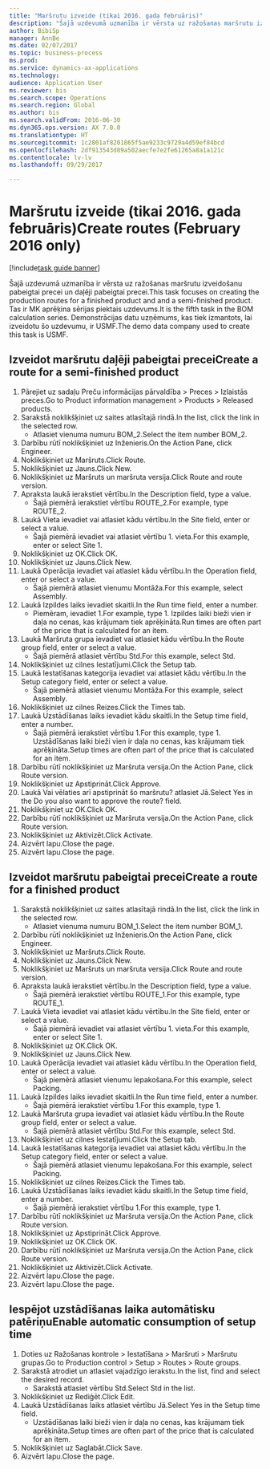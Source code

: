 ```yaml
--- 
title: "Maršrutu izveide (tikai 2016. gada februāris)"
description: "Šajā uzdevumā uzmanība ir vērsta uz ražošanas maršrutu izveidošanu pabeigtai precei un daļēji pabeigtai precei."
author: BibiSp
manager: AnnBe
ms.date: 02/07/2017
ms.topic: business-process
ms.prod: 
ms.service: dynamics-ax-applications
ms.technology: 
audience: Application User
ms.reviewer: bis
ms.search.scope: Operations
ms.search.region: Global
ms.author: bis
ms.search.validFrom: 2016-06-30
ms.dyn365.ops.version: AX 7.0.0
ms.translationtype: HT
ms.sourcegitcommit: 1c2801af8201865f5ae9233c9729a4d59ef84bcd
ms.openlocfilehash: 2df913543d89a502aecfe7e2fe61265a8a1a121c
ms.contentlocale: lv-lv
ms.lasthandoff: 09/29/2017

---
```

# <a name="create-routes-february-2016-only"></a><span data-ttu-id="a4285-103">Maršrutu izveide (tikai 2016. gada februāris)</span><span class="sxs-lookup"><span data-stu-id="a4285-103">Create routes (February 2016 only)</span></span>

[!include[task guide banner](../../includes/task-guide-banner.md)]

<span data-ttu-id="a4285-104">Šajā uzdevumā uzmanība ir vērsta uz ražošanas maršrutu izveidošanu pabeigtai precei un daļēji pabeigtai precei.</span><span class="sxs-lookup"><span data-stu-id="a4285-104">This task focuses on creating the production routes for a finished product and and a semi-finished product.</span></span> <span data-ttu-id="a4285-105">Tas ir MK aprēķina sērijas piektais uzdevums.</span><span class="sxs-lookup"><span data-stu-id="a4285-105">It is the fifth task in the BOM calculation series.</span></span> <span data-ttu-id="a4285-106">Demonstrācijas datu uzņēmums, kas tiek izmantots, lai izveidotu šo uzdevumu, ir USMF.</span><span class="sxs-lookup"><span data-stu-id="a4285-106">The demo data company used to create this task is USMF.</span></span>


## <a name="create-a-route-for-a-semi-finished-product"></a><span data-ttu-id="a4285-107">Izveidot maršrutu daļēji pabeigtai precei</span><span class="sxs-lookup"><span data-stu-id="a4285-107">Create a route for a semi-finished product</span></span>
1. <span data-ttu-id="a4285-108">Pārejiet uz sadaļu Preču informācijas pārvaldība > Preces > Izlaistās preces.</span><span class="sxs-lookup"><span data-stu-id="a4285-108">Go to Product information management > Products > Released products.</span></span>
2. <span data-ttu-id="a4285-109">Sarakstā noklikšķiniet uz saites atlasītajā rindā.</span><span class="sxs-lookup"><span data-stu-id="a4285-109">In the list, click the link in the selected row.</span></span>
    * <span data-ttu-id="a4285-110">Atlasiet vienuma numuru BOM_2.</span><span class="sxs-lookup"><span data-stu-id="a4285-110">Select the item number BOM_2.</span></span>  
3. <span data-ttu-id="a4285-111">Darbību rūtī noklikšķiniet uz Inženieris.</span><span class="sxs-lookup"><span data-stu-id="a4285-111">On the Action Pane, click Engineer.</span></span>
4. <span data-ttu-id="a4285-112">Noklikšķiniet uz Maršruts.</span><span class="sxs-lookup"><span data-stu-id="a4285-112">Click Route.</span></span>
5. <span data-ttu-id="a4285-113">Noklikšķiniet uz Jauns.</span><span class="sxs-lookup"><span data-stu-id="a4285-113">Click New.</span></span>
6. <span data-ttu-id="a4285-114">Noklikšķiniet uz Maršruts un maršruta versija.</span><span class="sxs-lookup"><span data-stu-id="a4285-114">Click Route and route version.</span></span>
7. <span data-ttu-id="a4285-115">Apraksta laukā ierakstiet vērtību.</span><span class="sxs-lookup"><span data-stu-id="a4285-115">In the Description field, type a value.</span></span>
    * <span data-ttu-id="a4285-116">Šajā piemērā ierakstiet vērtību ROUTE_2.</span><span class="sxs-lookup"><span data-stu-id="a4285-116">For example, type ROUTE_2.</span></span>  
8. <span data-ttu-id="a4285-117">Laukā Vieta ievadiet vai atlasiet kādu vērtību.</span><span class="sxs-lookup"><span data-stu-id="a4285-117">In the Site field, enter or select a value.</span></span>
    * <span data-ttu-id="a4285-118">Šajā piemērā ievadiet vai atlasiet vērtību 1. vieta.</span><span class="sxs-lookup"><span data-stu-id="a4285-118">For this example, enter or select Site 1.</span></span>  
9. <span data-ttu-id="a4285-119">Noklikšķiniet uz OK.</span><span class="sxs-lookup"><span data-stu-id="a4285-119">Click OK.</span></span>
10. <span data-ttu-id="a4285-120">Noklikšķiniet uz Jauns.</span><span class="sxs-lookup"><span data-stu-id="a4285-120">Click New.</span></span>
11. <span data-ttu-id="a4285-121">Laukā Operācija ievadiet vai atlasiet kādu vērtību.</span><span class="sxs-lookup"><span data-stu-id="a4285-121">In the Operation field, enter or select a value.</span></span>
    * <span data-ttu-id="a4285-122">Šajā piemērā atlasiet vienumu Montāža.</span><span class="sxs-lookup"><span data-stu-id="a4285-122">For this example, select Assembly.</span></span>  
12. <span data-ttu-id="a4285-123">Laukā Izpildes laiks ievadiet skaitli.</span><span class="sxs-lookup"><span data-stu-id="a4285-123">In the Run time field, enter a number.</span></span>
    * <span data-ttu-id="a4285-124">Piemēram, ievadiet 1.</span><span class="sxs-lookup"><span data-stu-id="a4285-124">For example, type 1.</span></span> <span data-ttu-id="a4285-125">Izpildes laiki bieži vien ir daļa no cenas, kas krājumam tiek aprēķināta.</span><span class="sxs-lookup"><span data-stu-id="a4285-125">Run times are often part of the price that is calculated for an item.</span></span>  
13. <span data-ttu-id="a4285-126">Laukā Maršruta grupa ievadiet vai atlasiet kādu vērtību.</span><span class="sxs-lookup"><span data-stu-id="a4285-126">In the Route group field, enter or select a value.</span></span>
    * <span data-ttu-id="a4285-127">Šajā piemērā atlasiet vērtību Std.</span><span class="sxs-lookup"><span data-stu-id="a4285-127">For this example, select Std.</span></span>  
14. <span data-ttu-id="a4285-128">Noklikšķiniet uz cilnes Iestatījumi.</span><span class="sxs-lookup"><span data-stu-id="a4285-128">Click the Setup tab.</span></span>
15. <span data-ttu-id="a4285-129">Laukā Iestatīšanas kategorija ievadiet vai atlasiet kādu vērtību.</span><span class="sxs-lookup"><span data-stu-id="a4285-129">In the Setup category field, enter or select a value.</span></span>
    * <span data-ttu-id="a4285-130">Šajā piemērā atlasiet vienumu Montāža.</span><span class="sxs-lookup"><span data-stu-id="a4285-130">For this example, select Assembly.</span></span>  
16. <span data-ttu-id="a4285-131">Noklikšķiniet uz cilnes Reizes.</span><span class="sxs-lookup"><span data-stu-id="a4285-131">Click the Times tab.</span></span>
17. <span data-ttu-id="a4285-132">Laukā Uzstādīšanas laiks ievadiet kādu skaitli.</span><span class="sxs-lookup"><span data-stu-id="a4285-132">In the Setup time field, enter a number.</span></span>
    * <span data-ttu-id="a4285-133">Šajā piemērā ierakstiet vērtību 1.</span><span class="sxs-lookup"><span data-stu-id="a4285-133">For this example, type 1.</span></span> <span data-ttu-id="a4285-134">Uzstādīšanas laiki bieži vien ir daļa no cenas, kas krājumam tiek aprēķināta.</span><span class="sxs-lookup"><span data-stu-id="a4285-134">Setup times are often part of the price that is calculated for an item.</span></span>  
18. <span data-ttu-id="a4285-135">Darbību rūtī noklikšķiniet uz Maršruta versija.</span><span class="sxs-lookup"><span data-stu-id="a4285-135">On the Action Pane, click Route version.</span></span>
19. <span data-ttu-id="a4285-136">Noklikšķiniet uz Apstiprināt.</span><span class="sxs-lookup"><span data-stu-id="a4285-136">Click Approve.</span></span>
20. <span data-ttu-id="a4285-137">Laukā Vai vēlaties arī apstiprināt šo maršrutu? atlasiet Jā.</span><span class="sxs-lookup"><span data-stu-id="a4285-137">Select Yes in the Do you also want to approve the route? field.</span></span>
21. <span data-ttu-id="a4285-138">Noklikšķiniet uz OK.</span><span class="sxs-lookup"><span data-stu-id="a4285-138">Click OK.</span></span>
22. <span data-ttu-id="a4285-139">Darbību rūtī noklikšķiniet uz Maršruta versija.</span><span class="sxs-lookup"><span data-stu-id="a4285-139">On the Action Pane, click Route version.</span></span>
23. <span data-ttu-id="a4285-140">Noklikšķiniet uz Aktivizēt.</span><span class="sxs-lookup"><span data-stu-id="a4285-140">Click Activate.</span></span>
24. <span data-ttu-id="a4285-141">Aizvērt lapu.</span><span class="sxs-lookup"><span data-stu-id="a4285-141">Close the page.</span></span>
25. <span data-ttu-id="a4285-142">Aizvērt lapu.</span><span class="sxs-lookup"><span data-stu-id="a4285-142">Close the page.</span></span>

## <a name="create-a-route-for-a-finished-product"></a><span data-ttu-id="a4285-143">Izveidot maršrutu pabeigtai precei</span><span class="sxs-lookup"><span data-stu-id="a4285-143">Create a route for a finished product</span></span>
1. <span data-ttu-id="a4285-144">Sarakstā noklikšķiniet uz saites atlasītajā rindā.</span><span class="sxs-lookup"><span data-stu-id="a4285-144">In the list, click the link in the selected row.</span></span>
    * <span data-ttu-id="a4285-145">Atlasiet vienuma numuru BOM_1.</span><span class="sxs-lookup"><span data-stu-id="a4285-145">Select the item number BOM_1.</span></span>  
2. <span data-ttu-id="a4285-146">Darbību rūtī noklikšķiniet uz Inženieris.</span><span class="sxs-lookup"><span data-stu-id="a4285-146">On the Action Pane, click Engineer.</span></span>
3. <span data-ttu-id="a4285-147">Noklikšķiniet uz Maršruts.</span><span class="sxs-lookup"><span data-stu-id="a4285-147">Click Route.</span></span>
4. <span data-ttu-id="a4285-148">Noklikšķiniet uz Jauns.</span><span class="sxs-lookup"><span data-stu-id="a4285-148">Click New.</span></span>
5. <span data-ttu-id="a4285-149">Noklikšķiniet uz Maršruts un maršruta versija.</span><span class="sxs-lookup"><span data-stu-id="a4285-149">Click Route and route version.</span></span>
6. <span data-ttu-id="a4285-150">Apraksta laukā ierakstiet vērtību.</span><span class="sxs-lookup"><span data-stu-id="a4285-150">In the Description field, type a value.</span></span>
    * <span data-ttu-id="a4285-151">Šajā piemērā ierakstiet vērtību ROUTE_1.</span><span class="sxs-lookup"><span data-stu-id="a4285-151">For this example, type ROUTE_1.</span></span>  
7. <span data-ttu-id="a4285-152">Laukā Vieta ievadiet vai atlasiet kādu vērtību.</span><span class="sxs-lookup"><span data-stu-id="a4285-152">In the Site field, enter or select a value.</span></span>
    * <span data-ttu-id="a4285-153">Šajā piemērā ievadiet vai atlasiet vērtību 1. vieta.</span><span class="sxs-lookup"><span data-stu-id="a4285-153">For this example, enter or select Site 1.</span></span>  
8. <span data-ttu-id="a4285-154">Noklikšķiniet uz OK.</span><span class="sxs-lookup"><span data-stu-id="a4285-154">Click OK.</span></span>
9. <span data-ttu-id="a4285-155">Noklikšķiniet uz Jauns.</span><span class="sxs-lookup"><span data-stu-id="a4285-155">Click New.</span></span>
10. <span data-ttu-id="a4285-156">Laukā Operācija ievadiet vai atlasiet kādu vērtību.</span><span class="sxs-lookup"><span data-stu-id="a4285-156">In the Operation field, enter or select a value.</span></span>
    * <span data-ttu-id="a4285-157">Šajā piemērā atlasiet vienumu Iepakošana.</span><span class="sxs-lookup"><span data-stu-id="a4285-157">For this example, select Packing.</span></span>  
11. <span data-ttu-id="a4285-158">Laukā Izpildes laiks ievadiet skaitli.</span><span class="sxs-lookup"><span data-stu-id="a4285-158">In the Run time field, enter a number.</span></span>
    * <span data-ttu-id="a4285-159">Šajā piemērā ierakstiet vērtību 1.</span><span class="sxs-lookup"><span data-stu-id="a4285-159">For this example, type 1.</span></span>  
12. <span data-ttu-id="a4285-160">Laukā Maršruta grupa ievadiet vai atlasiet kādu vērtību.</span><span class="sxs-lookup"><span data-stu-id="a4285-160">In the Route group field, enter or select a value.</span></span>
    * <span data-ttu-id="a4285-161">Šajā piemērā atlasiet vērtību Std.</span><span class="sxs-lookup"><span data-stu-id="a4285-161">For this example, select Std.</span></span>  
13. <span data-ttu-id="a4285-162">Noklikšķiniet uz cilnes Iestatījumi.</span><span class="sxs-lookup"><span data-stu-id="a4285-162">Click the Setup tab.</span></span>
14. <span data-ttu-id="a4285-163">Laukā Iestatīšanas kategorija ievadiet vai atlasiet kādu vērtību.</span><span class="sxs-lookup"><span data-stu-id="a4285-163">In the Setup category field, enter or select a value.</span></span>
    * <span data-ttu-id="a4285-164">Šajā piemērā atlasiet vienumu Iepakošana.</span><span class="sxs-lookup"><span data-stu-id="a4285-164">For this example, select Packing.</span></span>  
15. <span data-ttu-id="a4285-165">Noklikšķiniet uz cilnes Reizes.</span><span class="sxs-lookup"><span data-stu-id="a4285-165">Click the Times tab.</span></span>
16. <span data-ttu-id="a4285-166">Laukā Uzstādīšanas laiks ievadiet kādu skaitli.</span><span class="sxs-lookup"><span data-stu-id="a4285-166">In the Setup time field, enter a number.</span></span>
    * <span data-ttu-id="a4285-167">Šajā piemērā ierakstiet vērtību 1.</span><span class="sxs-lookup"><span data-stu-id="a4285-167">For this example, type 1.</span></span>  
17. <span data-ttu-id="a4285-168">Darbību rūtī noklikšķiniet uz Maršruta versija.</span><span class="sxs-lookup"><span data-stu-id="a4285-168">On the Action Pane, click Route version.</span></span>
18. <span data-ttu-id="a4285-169">Noklikšķiniet uz Apstiprināt.</span><span class="sxs-lookup"><span data-stu-id="a4285-169">Click Approve.</span></span>
19. <span data-ttu-id="a4285-170">Noklikšķiniet uz OK.</span><span class="sxs-lookup"><span data-stu-id="a4285-170">Click OK.</span></span>
20. <span data-ttu-id="a4285-171">Darbību rūtī noklikšķiniet uz Maršruta versija.</span><span class="sxs-lookup"><span data-stu-id="a4285-171">On the Action Pane, click Route version.</span></span>
21. <span data-ttu-id="a4285-172">Noklikšķiniet uz Aktivizēt.</span><span class="sxs-lookup"><span data-stu-id="a4285-172">Click Activate.</span></span>
22. <span data-ttu-id="a4285-173">Aizvērt lapu.</span><span class="sxs-lookup"><span data-stu-id="a4285-173">Close the page.</span></span>
23. <span data-ttu-id="a4285-174">Aizvērt lapu.</span><span class="sxs-lookup"><span data-stu-id="a4285-174">Close the page.</span></span>

## <a name="enable-automatic-consumption-of-setup-time"></a><span data-ttu-id="a4285-175">Iespējot uzstādīšanas laika automātisku patēriņu</span><span class="sxs-lookup"><span data-stu-id="a4285-175">Enable automatic consumption of setup time</span></span>
1. <span data-ttu-id="a4285-176">Doties uz Ražošanas kontrole > Iestatīšana > Maršruti > Maršrutu grupas.</span><span class="sxs-lookup"><span data-stu-id="a4285-176">Go to Production control > Setup > Routes > Route groups.</span></span>
2. <span data-ttu-id="a4285-177">Sarakstā atrodiet un atlasiet vajadzīgo ierakstu.</span><span class="sxs-lookup"><span data-stu-id="a4285-177">In the list, find and select the desired record.</span></span>
    * <span data-ttu-id="a4285-178">Sarakstā atlasiet vērtību Std.</span><span class="sxs-lookup"><span data-stu-id="a4285-178">Select Std in the list.</span></span>  
3. <span data-ttu-id="a4285-179">Noklikšķiniet uz Rediģēt.</span><span class="sxs-lookup"><span data-stu-id="a4285-179">Click Edit.</span></span>
4. <span data-ttu-id="a4285-180">Laukā Uzstādīšanas laiks atlasiet vērtību Jā.</span><span class="sxs-lookup"><span data-stu-id="a4285-180">Select Yes in the Setup time field.</span></span>
    * <span data-ttu-id="a4285-181">Uzstādīšanas laiki bieži vien ir daļa no cenas, kas krājumam tiek aprēķināta.</span><span class="sxs-lookup"><span data-stu-id="a4285-181">Setup times are often part of the price that is calculated for an item.</span></span>  
5. <span data-ttu-id="a4285-182">Noklikšķiniet uz Saglabāt.</span><span class="sxs-lookup"><span data-stu-id="a4285-182">Click Save.</span></span>
6. <span data-ttu-id="a4285-183">Aizvērt lapu.</span><span class="sxs-lookup"><span data-stu-id="a4285-183">Close the page.</span></span>



